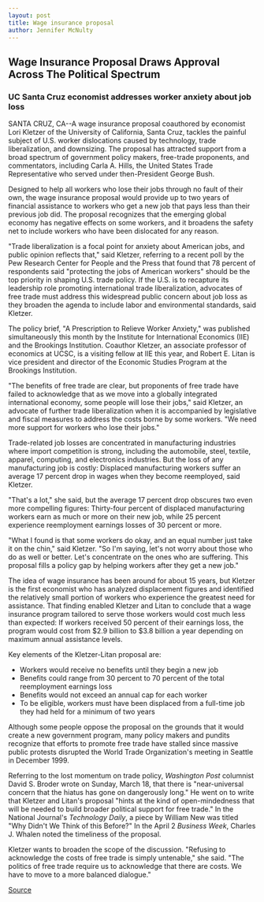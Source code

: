 ```yaml
---
layout: post
title: Wage insurance proposal
author: Jennifer McNulty
---
```


## Wage Insurance Proposal Draws Approval Across The Political Spectrum

### UC Santa Cruz economist addresses worker anxiety about job loss

SANTA CRUZ, CA--A wage insurance proposal coauthored by economist Lori Kletzer of the University of California, Santa Cruz, tackles the painful subject of U.S. worker dislocations caused by technology, trade liberalization, and downsizing. The proposal has attracted support from a broad spectrum of government policy makers, free-trade proponents, and commentators, including Carla A. Hills, the United States Trade Representative who served under then-President George Bush.

Designed to help all workers who lose their jobs through no fault of their own, the wage insurance proposal would provide up to two years of financial assistance to workers who get a new job that pays less than their previous job did. The proposal recognizes that the emerging global economy has negative effects on some workers, and it broadens the safety net to include workers who have been dislocated for any reason.

"Trade liberalization is a focal point for anxiety about American jobs, and public opinion reflects that," said Kletzer, referring to a recent poll by the Pew Research Center for People and the Press that found that 78 percent of respondents said "protecting the jobs of American workers" should be the top priority in shaping U.S. trade policy. If the U.S. is to recapture its leadership role promoting international trade liberalization, advocates of free trade must address this widespread public concern about job loss as they broaden the agenda to include labor and environmental standards, said Kletzer.

The policy brief, "A Prescription to Relieve Worker Anxiety," was published simultaneously this month by the Institute for International Economics (IIE) and the Brookings Institution. Coauthor Kletzer, an associate professor of economics at UCSC, is a visiting fellow at IIE this year, and Robert E. Litan is vice president and director of the Economic Studies Program at the Brookings Institution.

"The benefits of free trade are clear, but proponents of free trade have failed to acknowledge that as we move into a globally integrated international economy, some people will lose their jobs," said Kletzer, an advocate of further trade liberalization when it is accompanied by legislative and fiscal measures to address the costs borne by some workers. "We need more support for workers who lose their jobs."

Trade-related job losses are concentrated in manufacturing industries where import competition is strong, including the automobile, steel, textile, apparel, computing, and electronics industries. But the loss of any manufacturing job is costly: Displaced manufacturing workers suffer an average 17 percent drop in wages when they become reemployed, said Kletzer.

"That's a lot," she said, but the average 17 percent drop obscures two even more compelling figures: Thirty-four percent of displaced manufacturing workers earn as much or more on their new job, while 25 percent experience reemployment earnings losses of 30 percent or more.

"What I found is that some workers do okay, and an equal number just take it on the chin," said Kletzer. "So I'm saying, let's not worry about those who do as well or better. Let's concentrate on the ones who are suffering. This proposal fills a policy gap by helping workers after they get a new job."

The idea of wage insurance has been around for about 15 years, but Kletzer is the first economist who has analyzed displacement figures and identified the relatively small portion of workers who experience the greatest need for assistance. That finding enabled Kletzer and Litan to conclude that a wage insurance program tailored to serve those workers would cost much less than expected: If workers received 50 percent of their earnings loss, the program would cost from $2.9 billion to $3.8 billion a year depending on maximum annual assistance levels.

Key elements of the Kletzer-Litan proposal are:

* Workers would receive no benefits until they begin a new job
* Benefits could range from 30 percent to 70 percent of the total reemployment earnings loss
* Benefits would not exceed an annual cap for each worker
* To be eligible, workers must have been displaced from a full-time job they had held for a minimum of two years

Although some people oppose the proposal on the grounds that it would create a new government program, many policy makers and pundits recognize that efforts to promote free trade have stalled since massive public protests disrupted the World Trade Organization's meeting in Seattle in December 1999.

Referring to the lost momentum on trade policy, _Washington Post_ columnist David S. Broder wrote on Sunday, March 18, that there is "near-universal concern that the hiatus has gone on dangerously long." He went on to write that Kletzer and Litan's proposal "hints at the kind of open-mindedness that will be needed to build broader political support for free trade." In the National Journal's _Technology Daily_, a piece by William New was titled "Why Didn't We Think of this Before?" In the April 2 _Business Week_, Charles J. Whalen noted the timeliness of the proposal.

Kletzer wants to broaden the scope of the discussion. "Refusing to acknowledge the costs of free trade is simply untenable," she said. "The politics of free trade require us to acknowledge that there are costs. We have to move to a more balanced dialogue."

[Source](http://www1.ucsc.edu/news_events/press_releases/01-02/insurance.html "Permalink to UCSC Press Release: Wage insurance proposal")